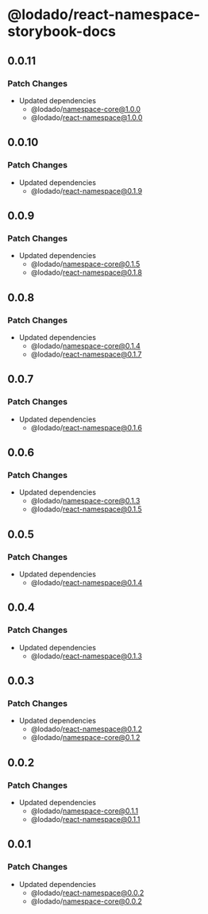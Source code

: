 # @lodado/react-namespace-storybook-docs

## 0.0.11

### Patch Changes

- Updated dependencies
  - @lodado/namespace-core@1.0.0
  - @lodado/react-namespace@1.0.0

## 0.0.10

### Patch Changes

- Updated dependencies
  - @lodado/react-namespace@0.1.9

## 0.0.9

### Patch Changes

- Updated dependencies
  - @lodado/namespace-core@0.1.5
  - @lodado/react-namespace@0.1.8

## 0.0.8

### Patch Changes

- Updated dependencies
  - @lodado/namespace-core@0.1.4
  - @lodado/react-namespace@0.1.7

## 0.0.7

### Patch Changes

- Updated dependencies
  - @lodado/react-namespace@0.1.6

## 0.0.6

### Patch Changes

- Updated dependencies
  - @lodado/namespace-core@0.1.3
  - @lodado/react-namespace@0.1.5

## 0.0.5

### Patch Changes

- Updated dependencies
  - @lodado/react-namespace@0.1.4

## 0.0.4

### Patch Changes

- Updated dependencies
  - @lodado/react-namespace@0.1.3

## 0.0.3

### Patch Changes

- Updated dependencies
  - @lodado/react-namespace@0.1.2
  - @lodado/namespace-core@0.1.2

## 0.0.2

### Patch Changes

- Updated dependencies
  - @lodado/namespace-core@0.1.1
  - @lodado/react-namespace@0.1.1

## 0.0.1

### Patch Changes

- Updated dependencies
  - @lodado/react-namespace@0.0.2
  - @lodado/namespace-core@0.0.2
